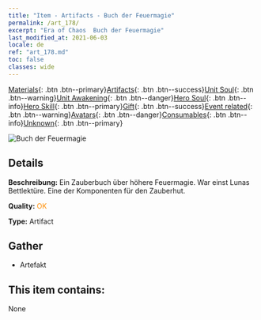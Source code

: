 ```yaml
---
title: "Item - Artifacts - Buch der Feuermagie"
permalink: /art_178/
excerpt: "Era of Chaos  Buch der Feuermagie"
last_modified_at: 2021-06-03
locale: de
ref: "art_178.md"
toc: false
classes: wide
---
```

 [Materials](/ItemsDE/){: .btn .btn--primary}[Artifacts](/ItemsDE/Artifacts/){: .btn .btn--success}[Unit Soul](/ItemsDE/UnitSoul/){: .btn .btn--warning}[Unit Awakening](/ItemsDE/UnitAwakening/){: .btn .btn--danger}[Hero Soul](/ItemsDE/HeroSoul/){: .btn .btn--info}[Hero Skill](/ItemsDE/HeroSkill/){: .btn .btn--primary}[Gift](/ItemsDE/Gift/){: .btn .btn--success}[Event related](/ItemsDE/Events/){: .btn .btn--warning}[Avatars](/ItemsDE/Avatars/){: .btn .btn--danger}[Consumables](/ItemsDE/Consumables/){: .btn .btn--info}[Unknown](/ItemsDE/Unknown/){: .btn .btn--primary}

 ![Buch der Feuermagie](/images/t/artifact_40461.png)

## Details
 **Beschreibung:** Ein Zauberbuch über höhere Feuermagie. War einst Lunas Bettlektüre. Eine der Komponenten für den Zauberhut.

 **Quality:** <span style="color: #FF8C00">OK</span>

 **Type:** Artifact

## Gather

*    Artefakt 

## This item contains:

  None

